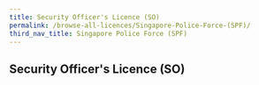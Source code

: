 ```yaml
---
title: Security Officer's Licence (SO)
permalink: /browse-all-licences/Singapore-Police-Force-(SPF)/
third_nav_title: Singapore Police Force (SPF)
---
```

## Security Officer's Licence (SO)
